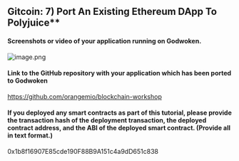 ## Gitcoin: 7) Port An Existing Ethereum DApp To Polyjuice**

#### Screenshots or video of your application running on Godwoken.
![image.png](https://i.loli.net/2021/08/08/Q37yc2HoP8t9XMD.png)

#### Link to the GitHub repository with your application which has been ported to Godwoken
https://github.com/orangemio/blockchain-workshop

#### If you deployed any smart contracts as part of this tutorial, please provide the transaction hash of the deployment transaction, the deployed contract address, and the ABI of the deployed smart contract. (Provide all in text format.)
0x1b8f16907E85cde190F88B9A151c4a9dD651c838
```
```
